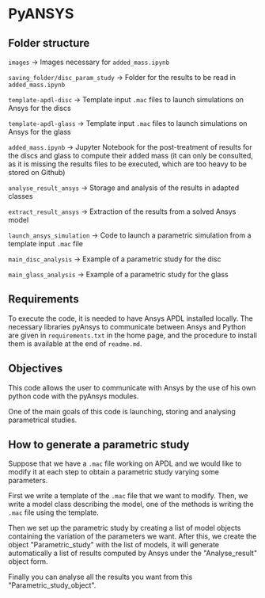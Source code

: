 # PyANSYS

## Folder structure

```images``` &rarr; Images necessary for ```added_mass.ipynb```

```saving_folder/disc_param_study``` &rarr; Folder for the results to be read in ```added_mass.ipynb```

```template-apdl-disc``` &rarr; Template input ```.mac``` files to launch simulations on Ansys for the discs

```template-apdl-glass``` &rarr; Template input ```.mac``` files to launch simulations on Ansys for the glass

```added_mass.ipynb``` &rarr; Jupyter Notebook for the post-treatment of results for the discs and glass to compute their added mass (it can only be consulted, as it is missing the results files to be executed, which are too heavy to be stored on Github)

```analyse_result_ansys``` &rarr; Storage and analysis of the results in adapted classes

```extract_result_ansys``` &rarr; Extraction of the results from a solved Ansys model

```launch_ansys_simulation``` &rarr; Code to launch a parametric simulation from a template input ```.mac``` file

```main_disc_analysis``` &rarr; Example of a parametric study for the disc

```main_glass_analysis``` &rarr; Example of a parametric study for the glass

## Requirements

To execute the code, it is needed to have Ansys APDL installed locally. The necessary libraries pyAnsys to communicate between Ansys and Python are given in ```requirements.txt``` in the home page, and the procedure to install them is available at the end of ```readme.md```.

## Objectives

This code allows the user to communicate with Ansys by the use of his own python code with the pyAnsys modules. 

One of the main goals of this code is launching, storing and analysing parametrical studies.

## How to generate a parametric study

Suppose that we have a ```.mac``` file working on APDL and we would like to modify it at each step to obtain a parametric study varying some parameters.

First we write a template of the ```.mac``` file that we want to modify. Then, we write a model class describing the model, one of the methods is writing the ```.mac``` file using the template. 

Then we set up the parametric study by creating a list of model objects containing the variation of the parameters we want. After this, we create the object "Parametric_study" with the list of models, it will generate automatically a list of results computed by Ansys under the "Analyse_result" object form. 

Finally you can analyse all the results you want from this "Parametric_study_object".
